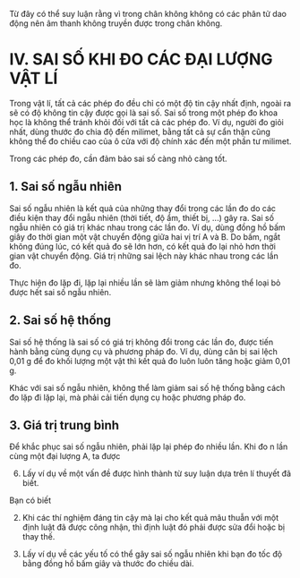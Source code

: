 Từ đây có thể suy luận rằng vì trong chân không không có các phân tử dao động nên âm thanh không truyền được trong chân không.

# IV. SAI SỐ KHI ĐO CÁC ĐẠI LƯỢNG VẬT LÍ

Trong vật lí, tất cả các phép đo đều chỉ có một độ tin cậy nhất định, ngoài ra sẽ có độ không tin cậy được gọi là sai số. Sai số trong một phép đo khoa học là không thể tránh khỏi đối với tất cả các phép đo. Ví dụ, người đo giỏi nhất, dùng thước đo chia độ đến milimet, bằng tất cả sự cẩn thận cũng không thể đo chiều cao của ô cửa với độ chính xác đến một phần tư milimet.

Trong các phép đo, cần đảm bảo sai số càng nhỏ càng tốt.

## 1. Sai số ngẫu nhiên

Sai số ngẫu nhiên là kết quả của những thay đổi trong các lần đo do các điều kiện thay đổi ngẫu nhiên (thời tiết, độ ẩm, thiết bị, ...) gây ra. Sai số ngẫu nhiên có giá trị khác nhau trong các lần đo. Ví dụ, dùng đồng hồ bấm giây đo thời gian một vật chuyển động giữa hai vị trí A và B. Do bấm, ngắt không đúng lúc, có kết quả đo sẽ lớn hơn, có kết quả đo lại nhỏ hơn thời gian vật chuyển động. Giá trị những sai lệch này khác nhau trong các lần đo.

Thực hiện đo lặp đi, lặp lại nhiều lần sẽ làm giảm nhưng không thể loại bỏ được hết sai số ngẫu nhiên.

## 2. Sai số hệ thống

Sai số hệ thống là sai số có giá trị không đổi trong các lần đo, được tiến hành bằng cùng dụng cụ và phương pháp đo. Ví dụ, dùng cân bị sai lệch 0,01 g để đo khối lượng một vật thì kết quả đo luôn luôn tăng hoặc giảm 0,01 g.

Khác với sai số ngẫu nhiên, không thể làm giảm sai số hệ thống bằng cách đo lặp đi lặp lại, mà phải cải tiến dụng cụ hoặc phương pháp đo.

## 3. Giá trị trung bình

Để khắc phục sai số ngẫu nhiên, phải lặp lại phép đo nhiều lần. Khi đo n lần cùng một đại lượng A, ta được

6. Lấy ví dụ về một vấn đề được hình thành từ suy luận dựa trên lí thuyết đã biết.

Bạn có biết

2. Khi các thí nghiệm đáng tin cậy mà lại cho kết quả mâu thuẫn với một định luật đã được công nhận, thì định luật đó phải được sửa đổi hoặc bị thay thế.

3. Lấy ví dụ về các yếu tố có thể gây sai số ngẫu nhiên khi bạn đo tốc độ bằng đồng hồ bấm giây và thước đo chiều dài.